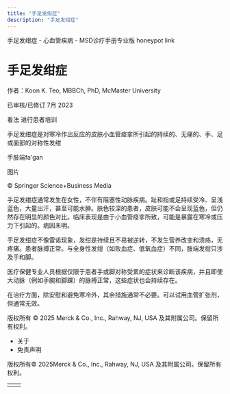 ```yaml
---
title: "手足发绀症"
description: "手足发绀症"
---
```


﻿手足发绀症 \- 心血管疾病 \- MSD诊疗手册专业版 honeypot link

# 手足发绀症

作者：Koon K. Teo, MBBCh, PhD, McMaster University

已审核/已修订 7月 2023

看法 进行患者培训

手足发绀症是对寒冷作出反应的皮肤小血管痉挛所引起的持续的、无痛的、手、足或面部的对称性发绀

手肢端fa'gan



图片

© Springer Science+Business Media

手足发绀症通常发生在女性，不伴有阻塞性动脉疾病。趾和指或足持续受冷、呈浅蓝色，大量出汗，甚至可能水肿。肤色较深的患者，皮肤可能不会呈现蓝色，但仍然存在明显的颜色对比。临床表现是由于小血管痉挛所致，可能是暴露在寒冷或压力下引起的。病因未明。

手足发绀症不像雷诺现象，发绀是持续且不易被逆转，不发生营养改变和溃疡，无疼痛。患者脉搏正常。与全身性发绀（如败血症、低氧血症）不同，肢端发绀只涉及手和脚。

医疗保健专业人员根据仅限于患者手或脚对称受累的症状来诊断该疾病，并且即使大动脉（例如手腕和脚踝）的脉搏正常，这些症状也会持续存在。

在治疗方面，除安慰和避免寒冷外，其余措施通常不必要。可以试用血管扩张剂，但通常无效。



版权所有 © 2025
Merck & Co., Inc., Rahway, NJ, USA 及其附属公司。保留所有权利。

- 关于
- 免责声明

版权所有© 2025Merck & Co., Inc., Rahway, NJ, USA 及其附属公司。保留所有权利。

|     |     |
| --- | --- |
|  |  |